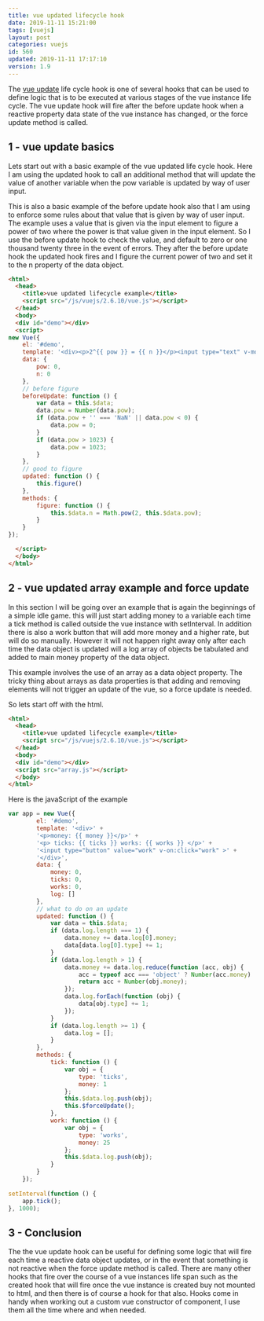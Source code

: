 ```yaml
---
title: vue updated lifecycle hook
date: 2019-11-11 15:21:00
tags: [vuejs]
layout: post
categories: vuejs
id: 560
updated: 2019-11-11 17:17:10
version: 1.9
---
```


The [vue update](https://vuejs.org/v2/api/#updated) life cycle hook is one of several hooks that can be used to define logic that is to be executed at various stages of the vue instance life cycle. The vue update hook will fire after the before update hook when a reactive property data state of the vue instance has changed, or the force update method is called.

<!-- more -->

## 1 - vue update basics

Lets start out with a basic example of the vue updated life cycle hook. Here I am using the updated hook to call an additional method that will update the value of another variable when the pow variable is updated by way of user input.

This is also a basic example of the before update hook also that I am using to enforce some rules about that value that is given by way of user input. The example uses a value that is given via the input element to figure a power of two where the power is that value given in the input element. So I use the before update hook to check the value, and default to zero or one thousand twenty three in the event of errors. They after the before update hook the updated hook fires and I figure the current power of two and set it to the n property of the data object.

```html
<html>
  <head>
    <title>vue updated lifecycle example</title>
    <script src="/js/vuejs/2.6.10/vue.js"></script>
  </head>
  <body>
  <div id="demo"></div>
  <script>
new Vue({
    el: '#demo',
    template: '<div><p>2^{{ pow }} = {{ n }}</p><input type="text" v-model:value="pow"></div>',
    data: {
        pow: 0,
        n: 0
    },
    // before figure
    beforeUpdate: function () {
        var data = this.$data;
        data.pow = Number(data.pow);
        if (data.pow + '' === 'NaN' || data.pow < 0) {
            data.pow = 0;
        }
        if (data.pow > 1023) {
            data.pow = 1023;
        }
    },
    // good to figure
    updated: function () {
        this.figure()
    },
    methods: {
        figure: function () {
            this.$data.n = Math.pow(2, this.$data.pow);
        }
    }
});

  </script>
  </body>
</html>
```

## 2 - vue updated array example and force update

In this section I will be going over an example that is again the beginnings of a simple idle game. this will just start adding money to a variable each time a tick method is called outside the vue instance with setInterval. In addition there is also a work button that will add more money and a higher rate, but will do so manually. However it will not happen right away only after each time the data object is updated will a log array of objects be tabulated and added to main money property of the data object.

This example involves the use of an array as a data object property. The tricky thing about arrays as data properties is that adding and removing elements will not trigger an update of the vue, so a force update is needed.

So lets start off with the html.

```html
<html>
  <head>
    <title>vue updated lifecycle example</title>
    <script src="/js/vuejs/2.6.10/vue.js"></script>
  </head>
  <body>
  <div id="demo"></div>
  <script src="array.js"></script>
  </body>
</html>
```

Here is the javaScript of the example

```js
var app = new Vue({
        el: '#demo',
        template: '<div>' +
        '<p>money: {{ money }}</p>' +
        '<p> ticks: {{ ticks }} works: {{ works }} </p>' +
        '<input type="button" value="work" v-on:click="work" >' +
        '</div>',
        data: {
            money: 0,
            ticks: 0,
            works: 0,
            log: []
        },
        // what to do on an update
        updated: function () {
            var data = this.$data;
            if (data.log.length === 1) {
                data.money += data.log[0].money;
                data[data.log[0].type] += 1;
            }
            if (data.log.length > 1) {
                data.money += data.log.reduce(function (acc, obj) {
                    acc = typeof acc === 'object' ? Number(acc.money) : acc;
                    return acc + Number(obj.money);
                });
                data.log.forEach(function (obj) {
                    data[obj.type] += 1;
                });
            }
            if (data.log.length >= 1) {
                data.log = [];
            }
        },
        methods: {
            tick: function () {
                var obj = {
                    type: 'ticks',
                    money: 1
                };
                this.$data.log.push(obj);
                this.$forceUpdate();
            },
            work: function () {
                var obj = {
                    type: 'works',
                    money: 25
                };
                this.$data.log.push(obj);
            }
        }
    });
 
setInterval(function () {
    app.tick();
}, 1000);
```

## 3 - Conclusion

The the vue update hook can be useful for defining some logic that will fire each time a reactive data object updates, or in the event that something is not reactive when the force update method is called. There are many other hooks that fire over the course of a vue instances life span such as the created hook that will fire once the vue instance is created buy not mounted to html, and then there is of course a hook for that also. Hooks come in handy when working out a custom vue constructor of component, I use them all the time where and when needed.